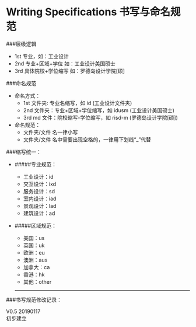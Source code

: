 # Writing Specifications 书写与命名规范


###层级逻辑
* 1st 专业，如：工业设计
* 2nd 专业+区域+学位 如：工业设计美国硕士
* 3rd 具体院校+学位缩写 如：罗德岛设计学院[硕]


###命名规范
* 命名方式：
	* 1st 文件夹: 专业名缩写，如 id (工业设计文件夹)
	* 2nd 文件夹：专业+区域+学位缩写，如 idusm (工业设计美国硕士)
 	* 3rd md 文件：院校缩写-学位缩写，如 risd-m (罗德岛设计学院[硕])
* 命名规范：
	* 文件夹/文件 名一律小写
	* 文件夹/文件 名中需要出现空格的，一律用下划线“_”代替


###缩写统一：
* #####专业规范：
    * 工业设计：id  
    * 交互设计：ixd
    * 服务设计：sd
    * 室内设计：iad
    * 景观设计：lad
    * 建筑设计：ad

* #####区域规范：
    * 美国：us
    * 英国：uk
    * 欧洲：eu
    * 澳洲：aus
    * 加拿大：ca
    * 香港：hk
    * 其他：other
    
    
    ---
    
    
###书写规范修改记录：

V0.5 20190117  
初步建立
